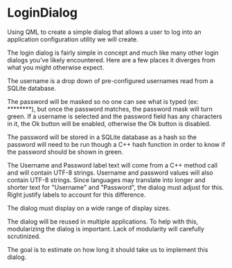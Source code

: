 # LoginDialog

Using QML to create a simple dialog that allows a user to log into an
application configuration utility we will create.

The login dialog is fairly simple in concept and much like many other login dialogs
you’ve likely encountered. Here are a few places it diverges from what you
might otherwise expect. 

The username is a drop down of pre-configured usernames read from a SQLite
database. 

The password will be masked so no one can see what is typed (ex: ********), but once the password 
matches, the password mask will turn green. If a username is selected and the password
field has any characters in it, the Ok button will be enabled, otherwise the Ok button is disabled.  

The password will be stored in a SQLite database as a hash so the password will
need to be run though a C++ hash function in order to know if the password
should be shown in green. 

The Username and Password label text will come from a C++ method call and will
contain UTF-8 strings. Username and password values will also contain UTF-8 strings. 
Since languages may translate into longer and shorter text for "Username" and "Password", the 
dialog must adjust for this. Right justify labels to account for this difference. 

The dialog must display on a wide range of display sizes. 

The dialog will be reused in multiple applications. To help with this, modularizing the dialog is important. 
Lack of modularity will carefully scrutinized. 

The goal is to estimate on how long it should take us to implement this dialog. 
